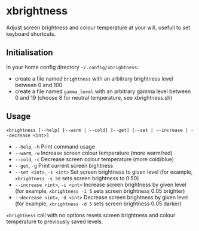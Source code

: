 # xbrightness

Adjust screen brightness and colour temperature at your will, usefull to set keyboard shortcuts.

## Initialisation

In your home config directory `~/.config/xbrightness`:

* create a file named `brightness` with an arbitrary brightness level between 0 and 100
* create a file named `gamma_level` with an arbitrary gamma level between 0 and 19 (choose 8 for neutral temperature, see xbrightness.sh)

## Usage

`xbrightness [--help] [--warm | --cold] [--get] [--set | --increase | --decrease <int>]`

* `--help`, `-h`                  Print command usage
* `--warm`, `-w`                  Increase screen colour temperature (more warm/red)
* `--cold`, `-c`                  Decrease screen colour temperature (more cold/blue)
* `--get`, `-g`                   Print current screen bightness
* `--set <int>`, `-s <int>`       Set screen brightness to given level (for example, `xbrightness -s 50` sets screen brightness to 0.50)
* `--increase <int>`, `-i <int>`  Increase screen brightness by given level (for example, `xbrightness -i 5` sets screen brightness 0.05 brighter)
* `--decrease <int>`, `-d <int>`  Decrease screen brightness by given level (for example, `xbrightness -d 5` sets screen brightness 0.05 darker)

`xbrightness` call with no options resets screen brightness and colour temperature to previously saved levels.
